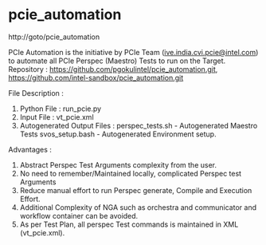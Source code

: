 # pcie_automation
http://goto/pcie_automation

PCIe Automation is the initiative by PCIe Team (ive.india.cvi.pcie@intel.com) to automate all PCIe Perspec (Maestro) Tests to run on the Target. 
Repository : https://github.com/pgokulintel/pcie_automation.git, https://github.com/intel-sandbox/pcie_automation.git

File Description :
  1. Python File : run_pcie.py
  2. Input File   : vt_pcie.xml
  3. Autogenerated Output Files :
       perspec_tests.sh - Autogenerated Maestro Tests
       svos_setup.bash  - Autogenerated Environment setup.

Advantages :
  1. Abstract Perspec Test Arguments complexity from the user.
  2. No need to remember/Maintained locally, complicated Perspec test Arguments
  3. Reduce manual effort to run Perspec generate, Compile and Execution Effort.
  4. Additional Complexity of NGA such as orchestra and communicator and workflow container can be avoided.
  5. As per Test Plan, all perspec Test commands is maintained in XML (vt_pcie.xml).
